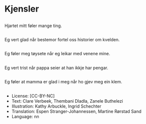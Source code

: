 # Kjensler

##
Hjartet mitt føler mange ting.

##
Eg vert glad når bestemor fortel oss historier om kvelden.

##
Eg føler meg tøysete når eg leikar med venene mine.

##
Eg vert trist når pappa seier at han ikkje har pengar.

##
Eg føler at mamma er glad i meg når ho gjev meg ein klem.

##
* License: [CC-BY-NC]
* Text: Clare Verbeek, Thembani Dladla, Zanele Buthelezi
* Illustration: Kathy Arbuckle, Ingrid Schechter
* Translation: Espen Stranger-Johannessen, Martine Rørstad Sand
* Language: nn
